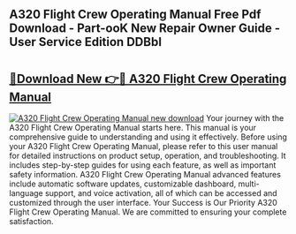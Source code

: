 ## A320 Flight Crew Operating Manual Free Pdf Download - Part-ooK New Repair Owner Guide - User Service Edition DDBbI

# <h2><a href="http://bc20380.oget.top/?id=A320+Flight+Crew+Operating+Manual">🔗Download New 👉🔴 A320 Flight Crew Operating Manual</a></h2>

[![A320 Flight Crew Operating Manual new download](https://i.imgur.com/5g1atiW.png)](http://bc20380.oget.top/?id=A320+Flight+Crew+Operating+Manual)
Your journey with the A320 Flight Crew Operating Manual starts here. This manual is your comprehensive guide to understanding and using it effectively. Before using your A320 Flight Crew Operating Manual, please refer to this user manual for detailed instructions on product setup, operation, and troubleshooting. It includes step-by-step guides for using each feature, as well as important safety information. A320 Flight Crew Operating Manual advanced features include automatic software updates, customizable dashboard, multi-language support, and voice activation, all of which can be accessed and customized through the user interface. Your Success is Our Priority A320 Flight Crew Operating Manual. We are committed to ensuring your complete satisfaction.
